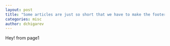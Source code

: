 ```yaml
---
layout: post
title: "Some articles are just so short that we have to make the footer stick"
categories: misc
author: dchigarev
---
```


Hey! from page1
